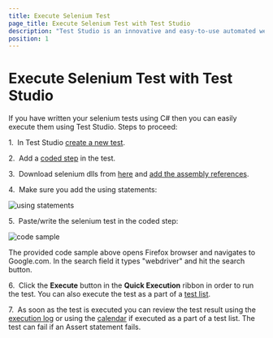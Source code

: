 ```yaml
---
title: Execute Selenium Test
page_title: Execute Selenium Test with Test Studio
description: "Test Studio is an innovative and easy-to-use automated web, WPF and load testing solution. Test Studio tests support essential technologies like ASP.NET AJAX, Silverlight, PHP and MVC. HTML5, Testing framework, functional testing, performance testing, load testing, exploratory testing, manual testing."
position: 1
---
```

# Execute Selenium Test with Test Studio

If you have written your selenium tests using C# then you can easily execute them using Test Studio. Steps to proceed:

1.&nbsp; In Test Studio <a href="http://docs.telerik.com/teststudio/getting-started/create-test-standalone/web-test" target="_blank">create a new test</a>.

2.&nbsp; Add a <a href="http://docs.telerik.com/teststudio/advanced-topics/coded-steps/coded-step" target="_blank">coded step</a> in the test. 

3.&nbsp; Download selenium dlls from <a href="http://docs.seleniumhq.org/download/" target="_blank">here</a> and <a href="http://docs.telerik.com/teststudio/advanced-topics/coded-steps/add-assembly-reference" target="_blank">add the assembly references</a>.

4.&nbsp; Make sure you add the using statements:

![using statements][1]

5.&nbsp; Paste/write the selenium test in the coded step:

![code sample][2]

The provided code sample above opens Firefox browser and navigates to Google.com. In the search field it types "webdriver" and hit the search button.

6.&nbsp; Click the <a hreg="http://docs.telerik.com/teststudio/getting-started/test-execution/quick-execution" target="_blank">**Execute**</a> button in the **Quick Execution** ribbon in order to run the test. You can also execute the test as a part of a <a href="http://docs.telerik.com/teststudio/getting-started/test-execution/test-lists-standalone" target="_blank">test list</a>.

7.&nbsp; As soon as the test is executed you can review the test result using the <a href="http://docs.telerik.com/teststudio/troubleshooting-guide/troubleshooting-tools-tg/using-the-execution-log" target="_blank">execution log</a> or using the <a href="http://docs.telerik.com/teststudio/getting-started/test-results/calendar" target="_blank">calendar</a> if executed as a part of a test list. The test can fail if an Assert statement fails.

[1]: /img/knowledge-base/test-execution-kb/execute-selenium-test/fig1.png
[2]: /img/knowledge-base/test-execution-kb/execute-selenium-test/fig2.png



